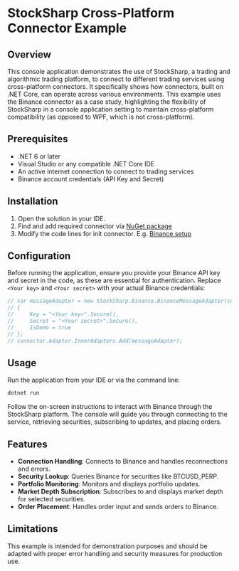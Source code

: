 # StockSharp Cross-Platform Connector Example

## Overview

This console application demonstrates the use of StockSharp, a trading and algorithmic trading platform, to connect to different trading services using cross-platform connectors. It specifically shows how connectors, built on .NET Core, can operate across various environments. This example uses the Binance connector as a case study, highlighting the flexibility of StockSharp in a console application setting to maintain cross-platform compatibility (as opposed to WPF, which is not cross-platform).

## Prerequisites

- .NET 6 or later
- Visual Studio or any compatible .NET Core IDE
- An active internet connection to connect to trading services
- Binance account credentials (API Key and Secret)

## Installation

1. Open the solution in your IDE.
2. Find and add required connector via [NuGet package](https://doc.stocksharp.com/topics/api/setup.html#private-nuget-server)
3. Modify the code lines for init connector. E.g. [Binance setup](https://doc.stocksharp.com/topics/api/connectors/crypto_exchanges/binance/adapter_initialization_binance.html)

## Configuration

Before running the application, ensure you provide your Binance API key and secret in the code, as these are essential for authentication. Replace `<Your key>` and `<Your secret>` with your actual Binance credentials:

```csharp
// var messageAdapter = new StockSharp.Binance.BinanceMessageAdapter(connector.TransactionIdGenerator)
// {
//     Key = "<Your key>".Secure(),
//     Secret = "<Your secret>".Secure(),
//     IsDemo = true
// };
// connector.Adapter.InnerAdapters.Add(messageAdapter);
```

## Usage

Run the application from your IDE or via the command line:

```sh
dotnet run
```

Follow the on-screen instructions to interact with Binance through the StockSharp platform. The console will guide you through connecting to the service, retrieving securities, subscribing to updates, and placing orders.

## Features

- **Connection Handling**: Connects to Binance and handles reconnections and errors.
- **Security Lookup**: Queries Binance for securities like BTCUSD_PERP.
- **Portfolio Monitoring**: Monitors and displays portfolio updates.
- **Market Depth Subscription**: Subscribes to and displays market depth for selected securities.
- **Order Placement**: Handles order input and sends orders to Binance.

## Limitations

This example is intended for demonstration purposes and should be adapted with proper error handling and security measures for production use.